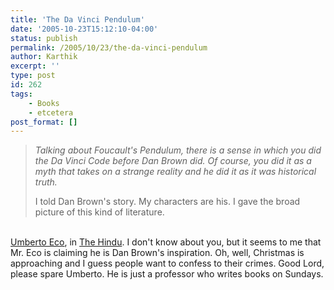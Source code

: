 ```yaml
---
title: 'The Da Vinci Pendulum'
date: '2005-10-23T15:12:10-04:00'
status: publish
permalink: /2005/10/23/the-da-vinci-pendulum
author: Karthik
excerpt: ''
type: post
id: 262
tags:
    - Books
    - etcetera
post_format: []
---
```

> *Talking about Foucault's Pendulum, there is a sense in which you did the Da Vinci Code before Dan Brown did. Of course, you did it as a myth that takes on a strange reality and he did it as it was historical truth.*
> 
> I told Dan Brown's story. My characters are his. I gave the broad picture of this kind of literature.

[  
Umberto Eco](http://en.wikipedia.org/wiki/Umberto_Eco), in [The Hindu](http://www.hindu.com/2005/10/23/stories/2005102305241000.htm). I don't know about you, but it seems to me that Mr. Eco is claiming he is Dan Brown's inspiration. Oh, well, Christmas is approaching and I guess people want to confess to their crimes. Good Lord, please spare Umberto. He is just a professor who writes books on Sundays.
